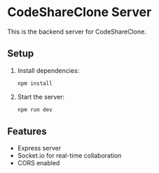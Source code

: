 # CodeShareClone Server

This is the backend server for CodeShareClone.

## Setup

1. Install dependencies:
   ```bash
   npm install
   ```
2. Start the server:
   ```bash
   npm run dev
   ```

## Features
- Express server
- Socket.io for real-time collaboration
- CORS enabled 